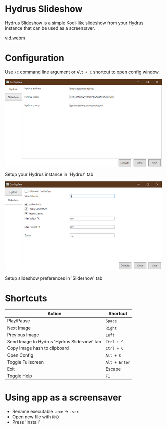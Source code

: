 # Hydrus Slideshow
Hydrus Slideshow is a simple Kodi-like slideshow from your Hydrus instance that can be used as a screensaver.

[vid.webm](https://github.com/PetrK39/HydrusSlideshow/assets/60184450/9b20b642-c3db-4e08-8ff1-9b49f06f00d3)


# Configuration
Use `/c` command line argument or `Alt + C` shortcut to open config window.

![Screenshot](scr.png)

Setup your Hydrus instance in 'Hydrus' tab

![Screenshot2](scr2.png)

Setup slideshow preferences in 'Slideshow' tab

# Shortcuts

|Action    |Shortcut|
|----------|--------|
|Play/Pause|`Space` |
|Next Image|`Right` |
|Previous Image|`Left` |
|Send Image to Hydrus 'Hydrus Slideshow' tab|`Ctrl + S`|
|Copy Image hash to clipboard|`Ctrl + C`|
|Open Config|`Alt + C`|
|Toggle Fullscreen|`Alt + Enter`|
|Exit|Escape|
|Toggle Help|`F1`|

# Using app as a screensaver

  - Rename executable `.exe` -> `.scr`
  - Open new file with `RMB`
  - Press 'Install'
